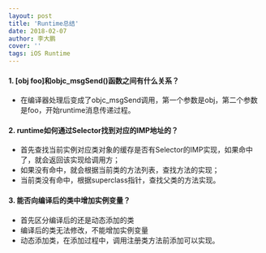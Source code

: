 ```yaml
---
layout: post
title: 'Runtime总结'
date: 2018-02-07
author: 李大鹏
cover: ''
tags: iOS Runtime
---
```


#### 1. [obj foo]和objc_msgSend()函数之间有什么关系？
* 在编译器处理后变成了objc_msgSend调用，第一个参数是obj，第二个参数是foo，开始runtime消息传递过程。  


#### 2. runtime如何通过Selector找到对应的IMP地址的？
* 首先查找当前实例对应类对象的缓存是否有Selector的IMP实现，如果命中了，就会返回该实现给调用方；
* 如果没有命中，就会根据当前类的方法列表，查找方法的实现；
* 当前类没有命中，根据superclass指针，查找父类的方法实现。  


#### 3. 能否向编译后的类中增加实例变量？
* 首先区分编译后的还是动态添加的类
* 编译后的类无法修改，不能增加实例变量
* 动态添加类，在添加过程中，调用注册类方法前添加可以实现。
